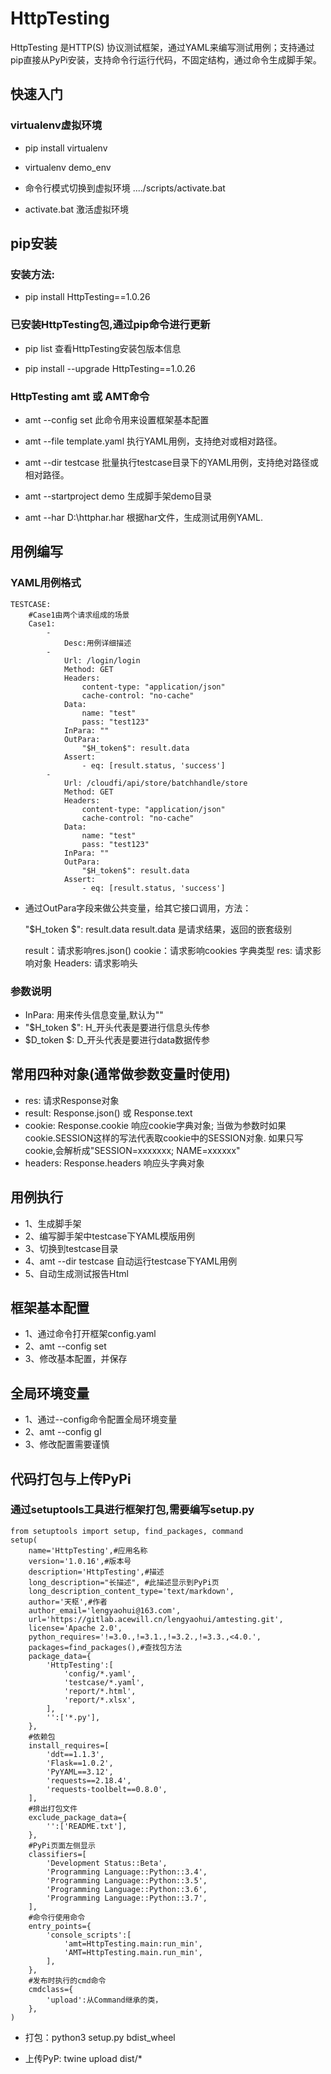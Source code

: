 ﻿# HttpTesting

HttpTesting 是HTTP(S) 协议测试框架，通过YAML来编写测试用例；支持通过pip直接从PyPi安装，支持命令行运行代码，不固定结构，通过命令生成脚手架。


## 快速入门

### virtualenv虚拟环境 

- pip install virtualenv

- virtualenv  demo_env

- 命令行模式切换到虚拟环境 ..../scripts/activate.bat

- activate.bat 激活虚拟环境

## pip安装

  

### 安装方法:

  

- pip install HttpTesting==1.0.26



### 已安装HttpTesting包,通过pip命令进行更新

- pip list  查看HttpTesting安装包版本信息

- pip install --upgrade HttpTesting==1.0.26




### HttpTesting amt 或 AMT命令

  

- amt --config set 此命令用来设置框架基本配置

- amt --file template.yaml 执行YAML用例，支持绝对或相对路径。

- amt --dir testcase 批量执行testcase目录下的YAML用例，支持绝对路径或相对路径。

- amt --startproject demo 生成脚手架demo目录

- amt --har  D:\httphar.har 根据har文件，生成测试用例YAML.

  
  

## 用例编写

### YAML用例格式  

    TESTCASE:
	    #Case1由两个请求组成的场景
        Case1:
	        -
	            Desc:用例详细描述
	        -
	            Url: /login/login
	            Method: GET
	            Headers:
	                content-type: "application/json"
	                cache-control: "no-cache"
	            Data:
	                name: "test"
	                pass: "test123"
	            InPara: ""
	            OutPara: 
	                "$H_token$": result.data
	            Assert:
	                - eq: [result.status, 'success']
	        -
	            Url: /cloudfi/api/store/batchhandle/store
	            Method: GET
	            Headers:
	                content-type: "application/json"
	                cache-control: "no-cache"
	            Data:
	                name: "test"
	                pass: "test123"
	            InPara: ""
	            OutPara: 
	                "$H_token$": result.data
	            Assert:
	                - eq: [result.status, 'success']

- 通过OutPara字段来做公共变量，给其它接口调用，方法：

  "$H_token $": result.data
  result.data 是请求结果，返回的嵌套级别
  
  result：请求影响res.json()
  cookie：请求影响cookies 字典类型
  res:  请求影响对象
  Headers: 请求影响头
 
### 参数说明
- InPara: 用来传头信息变量,默认为"" 
- "$H_token $": H_开头代表是要进行信息头传参
- $D_token $: D_开头代表是要进行data数据传参

## 常用四种对象(通常做参数变量时使用)
- res: 请求Response对象
- result: Response.json() 或 Response.text
- cookie: Response.cookie 响应cookie字典对象;  当做为参数时如果cookie.SESSION这样的写法代表取cookie中的SESSION对象. 如果只写cookie,会解析成"SESSION=xxxxxxx; NAME=xxxxxx"
- headers: Response.headers 响应头字典对象

## 用例执行
- 1、生成脚手架
- 2、编写脚手架中testcase下YAML模版用例
- 3、切换到testcase目录
- 4、amt --dir testcase 自动运行testcase下YAML用例
- 5、自动生成测试报告Html

##  框架基本配置
- 1、通过命令打开框架config.yaml
- 2、amt --config set
- 3、修改基本配置，并保存

## 全局环境变量
- 1、通过--config命令配置全局环境变量
- 2、amt --config gl
- 3、修改配置需要谨慎



## 代码打包与上传PyPi

  

### 通过setuptools工具进行框架打包,需要编写setup.py
	from setuptools import setup, find_packages, command
	setup(
		name='HttpTesting',#应用名称
		version='1.0.16',#版本号
		description='HttpTesting',#描述
		long_description="长描述", #此描述显示到PyPi页
		long_description_content_type='text/markdown',
		author='天枢',#作者
		author_email='lengyaohui@163.com',
		url='https://gitlab.acewill.cn/lengyaohui/amtesting.git',
		license='Apache 2.0',
		python_requires='!=3.0.,!=3.1.,!=3.2.,!=3.3.,<4.0.',
		packages=find_packages(),#查找包方法
		package_data={
			'HttpTesting':[
				'config/*.yaml',
				'testcase/*.yaml',
				'report/*.html',
				'report/*.xlsx',
			],
			'':['*.py'],
		},	
		#依赖包
		install_requires=[
			'ddt==1.1.3',
			'Flask==1.0.2',
			'PyYAML==3.12',
			'requests==2.18.4',
			'requests-toolbelt==0.8.0',
		],
		#排出打包文件
		exclude_package_data={
			'':['README.txt'],
		},
		#PyPi页面左侧显示
		classifiers=[
			'Development Status::Beta',
			'Programming Language::Python::3.4',
			'Programming Language::Python::3.5',
			'Programming Language::Python::3.6',
			'Programming Language::Python::3.7',
		],
		#命令行使用命令
		entry_points={
			'console_scripts':[
				'amt=HttpTesting.main:run_min',
				'AMT=HttpTesting.main.run_min',
			],
		},
		#发布时执行的cmd命令
		cmdclass={
			'upload':从Command继承的类，
		},
	)
  

- 打包：python3 setup.py bdist_wheel

  

- 上传PyP: twine upload dist/*

  